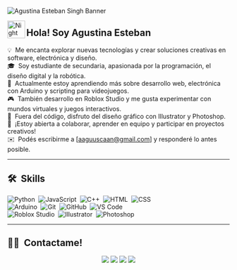 ![Agustina Esteban Singh Banner](https://github.com/aaguuscaan/aaguuscaan/blob/fcc81930fa464fdd74e244936110468cc0bd7e32/AGUSTINA%20ESTEBAN.png)

<img alt="Night Coding" src="./assets/Hand%20Wave.gif" width='40' align="left"/><h2>Hola! Soy Agustina Esteban </h2>

<!-- ## 👋 &nbsp;Hola! Soy Agustina Esteban -->

💡 &nbsp;Me encanta explorar nuevas tecnologías y crear soluciones creativas en software, electrónica y diseño.\
🎓 &nbsp;Soy estudiante de secundaria, apasionada por la programación, el diseño digital y la robótica.\
🌱 &nbsp;Actualmente estoy aprendiendo más sobre desarrollo web, electrónica con Arduino y scripting para videojuegos.\
🎮 &nbsp;También desarrollo en Roblox Studio y me gusta experimentar con mundos virtuales y juegos interactivos.\
🎨 &nbsp;Fuera del código, disfruto del diseño gráfico con Illustrator y Photoshop.\
💬 &nbsp;¡Estoy abierta a colaborar, aprender en equipo y participar en proyectos creativos!\
✉️ &nbsp;Podés escribirme a [aaguuscaan@gmail.com] y responderé lo antes posible.

---

## 🛠 &nbsp;Skills

![Python](https://img.shields.io/badge/-Python-05122A?style=flat&logo=python)&nbsp;
![JavaScript](https://img.shields.io/badge/-JavaScript-05122A?style=flat&logo=javascript)&nbsp;
![C++](https://img.shields.io/badge/-C++-05122A?style=flat&logo=C%2B%2B&logoColor=00599C)&nbsp;
![HTML](https://img.shields.io/badge/-HTML-05122A?style=flat&logo=html5)&nbsp;
![CSS](https://img.shields.io/badge/-CSS-05122A?style=flat&logo=css3&logoColor=1572B6)&nbsp;\
![Arduino](https://img.shields.io/badge/-Arduino-05122A?style=flat&logo=arduino&logoColor=00979D)&nbsp;
![Git](https://img.shields.io/badge/-Git-05122A?style=flat&logo=git)&nbsp;
![GitHub](https://img.shields.io/badge/-GitHub-05122A?style=flat&logo=github)&nbsp;
![VS Code](https://img.shields.io/badge/-VS%20Code-05122A?style=flat&logo=visual-studio-code&logoColor=007ACC)\
![Roblox Studio](https://img.shields.io/badge/-Roblox%20Studio-05122A?style=flat&logo=roblox&logoColor=white)&nbsp;
![Illustrator](https://img.shields.io/badge/-Illustrator-05122A?style=flat&logo=adobe-illustrator)&nbsp;
![Photoshop](https://img.shields.io/badge/-Photoshop-05122A?style=flat&logo=adobe-photoshop)

---

## 🤝🏻 &nbsp;Contactame!

<p align="center"> <a href="mailto:aaguuscaan@gmail.com"><img src="https://img.shields.io/badge/-aaguuscaan@gmail.com-D14836?style=flat&logo=Gmail&logoColor=white"/></a> 
<a href="https://www.facebook.com/aguus_estebaan"><img src="https://img.shields.io/badge/-Facebook-1877F2?style=flat&logo=Facebook&logoColor=white"/></a> 
<a href="https://www.instagram.com/aguus_estebaan"><img src="https://img.shields.io/badge/-Instagram-E4405F?style=flat&logo=Instagram&logoColor=white"/></a>
<a href="https://www.pinterest.com/aaguuscaan"><img src="https://img.shields.io/badge/-Pinterest-BD081C?style=flat&logo=Pinterest&logoColor=white"/></a>

